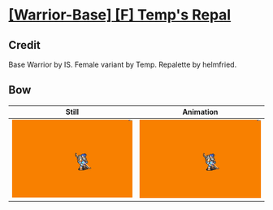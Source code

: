 # [\[Warrior-Base\] \[F\] Temp's Repal](../)

## Credit

Base Warrior by IS.
Female variant by Temp.
Repalette by helmfried.
	
## Bow

| Still | Animation |
| :---: | :-------: |
| ![Bow still](./Bow_000.png) | ![Bow animation](./Bow.gif) |
